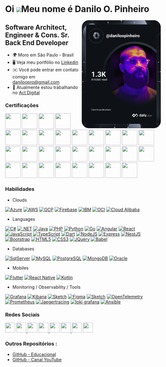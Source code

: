 Oi ![](https://user-images.githubusercontent.com/18350557/176309783-0785949b-9127-417c-8b55-ab5a4333674e.gif)Meu nome é Danilo O. Pinheiro
==========================================================================================================================================

<a href="https://app.daily.dev/daniloopinheiro" target="_blank">
    <img
      width="256"
      align="right"
      src="https://github.com/daniloopinheiro/Daniloopinheiro/blob/main/devcard.svg"
    />
  </a>

Software Architect, Engineer & Cons. Sr. Back End Developer
-----------------------------------------------------------
* 🌍 Moro em São Paulo - Brasil
* 🖥️ Veja meu portfólio no [Linkedin](http://www.linkedin.com/in/danilo-o-pinheiro/)
* ✉️ Você pode entrar em contato comigo em [daniloopro@gmail.com](mailto:daniloopro@gmail.com)
* 🚀 Atualmente estou trabalhando no [Act Digital](http://actdigital.com/pt/)

### Certificações
<a><img src="https://images.credly.com/size/110x110/images/9d725560-03a5-4577-884d-26c8776b0b4b/LRA-DomainDrivenDesign-badge.png" width="50" height="50" alt="" />
</a>
<a><img src="https://images.credly.com/size/110x110/images/6bd34861-da0d-49b8-b1ac-4d111d5de456/LRA-CQRS-ES-badge.png" width="50" height="50" alt="" />
</a>
<a><img src="https://images.credly.com/size/110x110/images/58e2cad5-5551-44a6-8285-06d6a4aa9cb3/IBM_Cloud_Essentials.png" width="50" height="50" alt="" />
</a>
<a><img src="https://images.credly.com/size/110x110/images/21f1ee2e-1ead-45c4-b2a8-1d08760440f6/Advanced_Kubernetes_Operators.png" width="50" height="50" alt="" />
</a>
<a><img src="https://images.credly.com/size/110x110/images/08216781-93cb-4ba1-8110-8eb3401fa8ce/Docker_Essentials_-_ISDN.png" width="50" height="50" alt="" />
</a>
<a><img src="https://images.credly.com/size/340x340/images/ea2c9f2e-b7e1-4a5a-a82e-7e94b67b35bd/image.png" width="50" height="50" alt="" />
</a>
<a><img src="https://images.credly.com/size/110x110/images/78fc0757-e9d9-4e92-936e-2490815b4965/image.png" width="50" height="50" alt="" />
</a>
<a><img src="https://images.credly.com/size/110x110/images/3be57d7c-55de-4119-9ca9-738e20c0fae0/Scrum-Foundation-Professional-Certificate-SFPC-2021_.png" width="50" height="50" alt="" />
</a>
<a><img src="https://images.credly.com/size/110x110/images/f5cf37e4-6ebd-4067-96a9-b26d04f51ff7/CertiProf-Badge-LLL.png" width="50" height="50" alt="" />
</a>
<a><img src="https://images.credly.com/size/110x110/images/f3de2561-27e7-4b48-a2c1-223f821318f2/image.png" width="50" height="50" alt="" />
</a>
<a><img src="https://images.credly.com/size/110x110/images/472b8f46-6bd7-404f-a16e-8538ed276ea6/image.png" width="50" height="50" alt="" />
</a>
<a><img src="https://images.credly.com/size/110x110/images/7e0d2e0d-e68a-4a87-9245-dc288c97f33b/image.png" width="50" height="50" alt="" />
</a>
<a><img src="https://images.credly.com/size/110x110/images/ebfba101-5b78-49b6-903a-ac9ad518fe8a/MTA-Introduction_to_Programming_Using_Python-600x600.png" width="50" height="50" alt="" />
</a>
<a><img src="https://images.credly.com/size/110x110/images/16840ea3-5c9a-4599-853e-7e15bac7748e/MTA-Introduction_to_Programming_Using_JavaScript-600x600.png" width="50" height="50" alt="" />
</a>
<a><img src="https://images.credly.com/size/110x110/images/241488f4-9110-41aa-804e-51a8f8ba430d/MTA-Introduction_to_Programming_Using_HTML_and_CSS-600x600.png" width="50" height="50" alt="" />
</a>
<a><img src="https://images.credly.com/size/110x110/images/f611a90e-b8e2-4fdf-9bd6-9e8d5f4c30e8/dynamics365-fundamentals-erp-600x600.png" width="50" height="50" alt="" />
</a>
<a><img src="https://images.credly.com/size/110x110/images/42992295-0ee2-4527-982d-e51efbec40fc/dynamics365-fundamentals-crm-600x600.png" width="50" height="50" alt="" />
</a>
<a><img src="https://images.credly.com/size/110x110/images/fc1352af-87fa-4947-ba54-398a0e63322e/security-compliance-and-identity-fundamentals-600x600.png" width="50" height="50" alt="" />
</a>
<a><img src="https://images.credly.com/size/110x110/images/601d9906-7c88-4c5d-a5e5-5d32f97fb80d/39284104c55c4a2e8c1a6ff090181106-01.png" width="50" height="50" alt="" />
</a>
<a><img src="https://images.credly.com/size/110x110/images/078bf4ac-46e3-4d3e-8b3a-6fce99d6d31f/dfb072584c2242afb25e74e5eec8b371-01.png" width="50" height="50" alt="" />
</a>
<a><img src="https://images.credly.com/size/110x110/images/22778972-ff6d-4d02-9ce3-f1230ac025a0/120e27f93a9f4735b2a9e912cc6f8455-01.png" width="50" height="50" alt="" />
</a>
<a><img src="https://images.credly.com/size/110x110/images/56dc09c1-cffd-4726-9d91-a629dfb9e0f7/a8efe67be32442aa97727bbfce6048fd-01.png" width="50" height="50" alt="" />
</a>
<a><img src="https://developers.google.com/static/profile/badges/events/io/2023/attendee/badge.svg" width="50" height="50" alt="" />
</a>
<a><img src="https://cncf-branding.netlify.app/img/projects/argo/icon/color/argo-icon-color.png" width="50" height="50" alt="" />
</a>
<a><img src="https://avatars.githubusercontent.com/u/54584156?s=200&v=4" width="50" height="50" alt="" />
</a>
<a><img src="https://avatars.githubusercontent.com/u/20651926?s=200&v=4" width="50" height="50" alt="" />
</a>
<a><img src="https://seeklogo.com/images/P/pluralsight-logo-BA976E7D4C-seeklogo.com.png" width="50" height="50" alt="" />
</a>
<a><img src="https://cdn.worldvectorlogo.com/logos/datadog.svg" width="50" height="50" alt="" />
</a>
<a><img src="https://pbs.twimg.com/profile_images/1597421774676828165/m-BUQtop_400x400.jpg" width="50" height="50" alt="" />
</a>
<a><img src="https://plataforma.fullcycle.com.br/static/media/fullCycleLogo.08a0cd18.svg" width="50" height="50" alt="" />
</a>

### Habilidades 

- Clouds

<p align="left">

<a href="https://azure.microsoft.com/en-us" target="_blank" rel="noreferrer"><img src="https://upload.wikimedia.org/wikipedia/commons/thumb/f/fa/Microsoft_Azure.svg/1200px-Microsoft_Azure.svg.png" width="36" height="36" alt="Azure" /></a>
<a href="https://aws.amazon.com/?nc1=h_ls" target="_blank" rel="noreferrer"><img src="https://upload.wikimedia.org/wikipedia/commons/thumb/5/5c/AWS_Simple_Icons_AWS_Cloud.svg/2560px-AWS_Simple_Icons_AWS_Cloud.svg.png" width="36" height="36" alt="AWS" /></a>
<a href="https://cloud.google.com/" target="_blank" rel="noreferrer"><img src="https://nexso.gallerycdn.vsassets.io/extensions/nexso/azure-devops-google-cloud-tools/1.0.101/1632704855784/Microsoft.VisualStudio.Services.Icons.Default" width="36" height="36" alt="GCP" /></a>
<a href="https://firebase.google.com/" target="_blank" rel="noreferrer"><img src="https://raw.githubusercontent.com/danielcranney/readme-generator/main/public/icons/skills/firebase-colored.svg" width="36" height="36" alt="Firebase" /></a>
<a href="https://www.ibm.com/cloud" target="_blank" rel="noreferrer"><img src="https://i.pinimg.com/originals/b0/b1/8b/b0b18bd010c5851b5f82d0a98bfde369.png" width="36" height="36" alt="IBM" /></a>
<a href="https://www.oracle.com/br/cloud/" target="_blank" rel="noreferrer"><img src="https://user-images.githubusercontent.com/64677271/224351610-7df6d88c-3cd8-456e-bba7-8860d5da430b.png" width="50" height="36" alt="OCI" /></a>
<a href="https://www.oracle.com/br/cloud/" target="_blank" rel="noreferrer"><img src="https://static-00.iconduck.com/assets.00/alibaba-cloud-icon-512x428-yofcvzd8.png" width="30" height="35" alt="Cloud Alibaba" /></a>
    
</p>

- Languages

<p align="left">

<a href="https://docs.microsoft.com/en-us/dotnet/csharp/" target="_blank" rel="noreferrer"><img src="https://raw.githubusercontent.com/danielcranney/readme-generator/main/public/icons/skills/csharp-colored.svg" width="36" height="36" alt="C#" /></a>
<a href="https://dotnet.microsoft.com/en-us/" target="_blank" rel="noreferrer"><img src="https://raw.githubusercontent.com/danielcranney/readme-generator/main/public/icons/skills/dot-net-colored.svg" width="36" height="36" alt=".NET" /></a>
<a href="https://www.oracle.com/java/" target="_blank" rel="noreferrer"><img src="https://raw.githubusercontent.com/danielcranney/readme-generator/main/public/icons/skills/java-colored.svg" width="36" height="36" alt="Java" /></a>
<a href="https://www.php.net/" target="_blank" rel="noreferrer"><img src="https://raw.githubusercontent.com/danielcranney/readme-generator/main/public/icons/skills/php-colored.svg" width="36" height="36" alt="PHP" /></a>
<a href="https://www.python.org/" target="_blank" rel="noreferrer"><img src="https://raw.githubusercontent.com/danielcranney/readme-generator/main/public/icons/skills/python-colored.svg" width="36" height="36" alt="Python" /></a>
<a href="https://go.dev/doc/" target="_blank" rel="noreferrer"><img src="https://raw.githubusercontent.com/danielcranney/readme-generator/main/public/icons/skills/go-colored.svg" width="36" height="36" alt="Go" /></a>
<a href="https://angular.io/" target="_blank" rel="noreferrer"><img src="https://raw.githubusercontent.com/danielcranney/readme-generator/main/public/icons/skills/angularjs-colored.svg" width="36" height="36" alt="Angular" /></a>
<a href="https://reactjs.org/" target="_blank" rel="noreferrer"><img src="https://raw.githubusercontent.com/danielcranney/readme-generator/main/public/icons/skills/react-colored.svg" width="36" height="36" alt="React" /></a>
<a href="https://developer.mozilla.org/en-US/docs/Web/JavaScript" target="_blank" rel="noreferrer"><img src="https://raw.githubusercontent.com/danielcranney/readme-generator/main/public/icons/skills/javascript-colored.svg" width="36" height="36" alt="JavaScript" /></a>
<a href="https://www.typescriptlang.org/" target="_blank" rel="noreferrer"><img src="https://raw.githubusercontent.com/danielcranney/readme-generator/main/public/icons/skills/typescript-colored.svg" width="36" height="36" alt="TypeScript" /></a>
<a href="https://dart.dev/" target="_blank" rel="noreferrer"><img src="https://raw.githubusercontent.com/danielcranney/readme-generator/main/public/icons/skills/dart-colored.svg" width="36" height="36" alt="Dart" /></a>
<a href="https://nodejs.org/en/" target="_blank" rel="noreferrer"><img src="https://raw.githubusercontent.com/danielcranney/readme-generator/main/public/icons/skills/nodejs-colored.svg" width="36" height="36" alt="NodeJS" /></a>
<a href="https://expressjs.com/" target="_blank" rel="noreferrer"><img src="https://raw.githubusercontent.com/danielcranney/readme-generator/main/public/icons/skills/express-colored-dark.svg" width="36" height="36" alt="Express" /></a>
<a href="https://docs.nestjs.com/" target="_blank" rel="noreferrer"><img src="https://raw.githubusercontent.com/danielcranney/readme-generator/main/public/icons/skills/nestjs-colored.svg" width="36" height="36" alt="NestJS" /></a>
<a href="https://getbootstrap.com/" target="_blank" rel="noreferrer"><img src="https://raw.githubusercontent.com/danielcranney/readme-generator/main/public/icons/skills/bootstrap-colored.svg" width="36" height="36" alt="Bootstrap" /></a>
<a href="https://developer.mozilla.org/en-US/docs/Glossary/HTML5" target="_blank" rel="noreferrer"><img src="https://raw.githubusercontent.com/danielcranney/readme-generator/main/public/icons/skills/html5-colored.svg" width="36" height="36" alt="HTML5" /></a>
<a href="https://www.w3.org/TR/CSS/#css" target="_blank" rel="noreferrer"><img src="https://raw.githubusercontent.com/danielcranney/readme-generator/main/public/icons/skills/css3-colored.svg" width="36" height="36" alt="CSS3" /></a>
<a href="https://jquery.com/" target="_blank" rel="noreferrer"><img src="https://raw.githubusercontent.com/danielcranney/readme-generator/main/public/icons/skills/jquery-colored.svg" width="36" height="36" alt="JQuery" /></a>
<a href="https://babeljs.io/" target="_blank" rel="noreferrer"><img src="https://raw.githubusercontent.com/danielcranney/readme-generator/main/public/icons/skills/babel-colored-dark.svg" width="36" height="36" alt="Babel" /></a>

</p>

- Databases

<p align="left">

<a href="https://www.microsoft.com/en-us/sql-server" target="_blank" rel="noreferrer"><img src="https://user-images.githubusercontent.com/64677271/224074804-6d015070-919e-40c9-9505-8dcc6c14b90a.png" width="36" height="36" alt="SqlServer" /></a>
<a href="https://www.mysql.com/" target="_blank" rel="noreferrer"><img src="https://raw.githubusercontent.com/danielcranney/readme-generator/main/public/icons/skills/mysql-colored.svg" width="36" height="36" alt="MySQL" /></a>
<a href="https://www.postgresql.org/" target="_blank" rel="noreferrer"><img src="https://raw.githubusercontent.com/danielcranney/readme-generator/main/public/icons/skills/postgresql-colored.svg" width="36" height="36" alt="PostgreSQL" /></a>
<a href="https://www.mongodb.com/" target="_blank" rel="noreferrer"><img src="https://raw.githubusercontent.com/danielcranney/readme-generator/main/public/icons/skills/mongodb-colored.svg" width="36" height="36" alt="MongoDB" /></a>
<a href="https://www.oracle.com/uk/index.html" target="_blank" rel="noreferrer"><img src="https://raw.githubusercontent.com/danielcranney/readme-generator/main/public/icons/skills/oracle-colored.svg" width="36" height="36" alt="Oracle" /></a>

</p>

- Mobiles

<p align="left">

<a href="https://flutter.dev/" target="_blank" rel="noreferrer"><img src="https://raw.githubusercontent.com/danielcranney/readme-generator/main/public/icons/skills/flutter-colored.svg" width="36" height="36" alt="Flutter" /></a>
<a href="https://reactnative.dev/" target="_blank" rel="noreferrer"><img src="https://raw.githubusercontent.com/danielcranney/readme-generator/main/public/icons/skills/react-colored.svg" width="36" height="36" alt="React Native" /></a>
<a href="https://reactnative.dev/" target="_blank" rel="noreferrer"><img src="https://www.svgrepo.com/show/452238/jb-kotlin.svg" width="36" height="36" alt="Kotlin" /></a>
</p>

- Monitoring / Observability / Tools

<p align="left">

<a href="https://grafana.com/" target="_blank" rel="noreferrer"><img src="https://user-images.githubusercontent.com/64677271/215352237-a0ec148f-6d7d-4e64-842d-88c9dfebd031.svg" width="36" height="36" alt="Grafana" /></a>
<a href="https://www.elastic.co/kibana/" target="_blank" rel="noreferrer"><img src="https://user-images.githubusercontent.com/64677271/215352321-25d203c5-7f04-4ebd-8a5f-5ed1dcbd04d5.svg" width="36" height="36" alt="Kibana" /></a>
<a href="https://www.sketch.com/" target="_blank" rel="noreferrer"><img src="https://3.bp.blogspot.com/-7WC6Fu82mHM/XJa2Y9o_9DI/AAAAAAAAJaQ/pY_D-Vb4eKkRTDo3LjNbIYafZXeQMEHpwCK4BGAYYCw/s1600/logo%2Belastic%2Bstack%2Bicon.png" width="36" height="36" alt="Sketch" /></a>
<a href="https://www.figma.com/" target="_blank" rel="noreferrer"><img src="https://raw.githubusercontent.com/danielcranney/readme-generator/main/public/icons/skills/figma-colored.svg" width="36" height="36" alt="Figma" /></a>
<a href="https://www.sketch.com/" target="_blank" rel="noreferrer"><img src="https://raw.githubusercontent.com/danielcranney/readme-generator/main/public/icons/skills/sketch-colored.svg" width="36" height="36" alt="Sketch" /></a>
<a href="https://opentelemetry.io/" target="_blank" rel="noreferrer"><img src="https://avatars.githubusercontent.com/u/49998002?s=280&v=4" width="36" height="36" alt="OpenTelemetry" /></a>
<a href="https://prometheus.io/" target="_blank" rel="noreferrer"><img src="https://upload.wikimedia.org/wikipedia/commons/thumb/3/38/Prometheus_software_logo.svg/2066px-Prometheus_software_logo.svg.png" width="36" height="36" alt="Prometheus" /></a>
<a href="https://www.jaegertracing.io/" target="_blank" rel="noreferrer"><img src="http://cdn.shopify.com/s/files/1/1300/8977/products/file-_23_5f71772c-ecb0-4001-a37b-bec1057885d0.png?v=1649724633" width="40" height="40" alt="Jaegertracing" /></a>
<a href="https://grafana.com/oss/loki/" target="_blank" rel="noreferrer"><img src="https://grafana.com/static/assets/img/blog/loki.png" width="36" height="36" alt="loki grafana" /></a>
<a href="https://www.ansible.com/" target="_blank" rel="noreferrer"><img src="https://www.svgrepo.com/show/373429/ansible.svg" width="40" height="40" alt="Ansible" /></a>
    
    
<!-- <a href="" target="_blank" rel="noreferrer"><img src="" width="36" height="36" alt="" /></a> -->
</p>               

### Redes Sociais

<p align="left"> 
<a href="https://www.facebook.com/dopskilldev" target="_blank" rel="noreferrer"><img src="https://raw.githubusercontent.com/danielcranney/readme-generator/main/public/icons/socials/facebook.svg" width="32" height="32" /></a> <a href="https://www.github.com/daniloopinheiro" target="_blank" rel="noreferrer"><img src="https://raw.githubusercontent.com/danielcranney/readme-generator/main/public/icons/socials/github-dark.svg" width="32" height="32" />
</a> 
<a href="http://www.instagram.com/dopskilldev" target="_blank" rel="noreferrer"><img src="https://raw.githubusercontent.com/danielcranney/readme-generator/main/public/icons/socials/instagram.svg" width="32" height="32" /></a> <a href="https://www.linkedin.com/in/danilo-o-pinheiro/" target="_blank" rel="noreferrer"><img src="https://raw.githubusercontent.com/danielcranney/readme-generator/main/public/icons/socials/linkedin.svg" width="32" height="32" />
</a> 
<a href="http://www.medium.com/dopskilldev" target="_blank" rel="noreferrer"><img src="https://raw.githubusercontent.com/danielcranney/readme-generator/main/public/icons/socials/medium-dark.svg" width="32" height="32" /></a> <a href="https://www.twitter.com/dopskilldev" target="_blank" rel="noreferrer"><img src="https://raw.githubusercontent.com/danielcranney/readme-generator/main/public/icons/socials/twitter.svg" width="32" height="32" />
</a> 
<a href="https://www.youtube.com/c/dopskilldev" target="_blank" rel="noreferrer"><img src="https://raw.githubusercontent.com/danielcranney/readme-generator/main/public/icons/socials/youtube.svg" width="32" height="32" /></a> <a href="https://www.twitch.tv/dopnetskilldev" target="_blank" rel="noreferrer"><img src="https://raw.githubusercontent.com/danielcranney/readme-generator/main/public/icons/socials/twitch.svg" width="32" height="32" />
</a>
</p>

<!-- 
<a href="https://www.github.com/daniloopinheiro" target="_blank" rel="noreferrer">
<img src="https://img.shields.io/github/followers/daniloopinheiro?logo=github&style=for-the-badge&color=000000&labelColor=831843" /></a><a href="https://www.twitter.com/dopskilldev" target="_blank" rel="noreferrer">
<img src="https://img.shields.io/twitter/follow/dopskilldev?logo=twitter&style=for-the-badge&color=000000&labelColor=831843"/></a>
<a href="https://www.twitch.tv/dopskilldev" target="_blank" rel="noreferrer">
<img src="https://img.shields.io/twitch/status/dopskilldev?logo=twitchsx&style=for-the-badge&color=000000&labelColor=831843&label=TWITCH+STATUS" /></a>

[![Linkedin](https://img.shields.io/badge/LinkedIn-0077B5?style=for-the-badge&logo=linkedin&logoColor=white)](https://www.linkedin.com/in/danilo-o-pinheiro)
[![Dev.to](https://img.shields.io/badge/dev.to-0A0A0A?style=for-the-badge&logo=dev.to&logoColor=white)](https://dev.to/daniloop1381521)
[![Discord](https://img.shields.io/badge/Discord-7289DA?style=for-the-badge&logo=discord&logoColor=white)](https://discord.com/channels/846478839067574334/846478839067574339)
[![Instagram](https://img.shields.io/badge/Instagram-E4405F?style=for-the-badge&logo=instagram&logoColor=white)](https://www.instagram.com/dopskilldev/)
[![Twitch](https://img.shields.io/badge/Twitch-9146FF?style=for-the-badge&logo=twitch&logoColor=white)](https://www.twitch.tv/dopskilldev)
[![Reddit](https://img.shields.io/badge/Reddit-FF4500?style=for-the-badge&logo=reddit&logoColor=white)](https://www.reddit.com/user/No_Brick2345)
[![Medium](https://img.shields.io/badge/Medium-12100E?style=for-the-badge&logo=medium&logoColor=white)](https://daniloopro.medium.com/)
[![Blogger](https://img.shields.io/badge/Blogger-FF5722?style=for-the-badge&logo=blogger&logoColor=white)](https://www.blogger.com/profile/09027812347261688269)
[![Behance](https://aleen42.github.io/badges/src/behance.svg)](https://www.behance.net/danilopinheiro2)
[![GitLab](https://img.shields.io/badge/GitLab-330F63?style=for-the-badge&logo=gitlab&logoColor=white)](https://gitlab.com/daniloopro)

### Distintivos

<b>Minhas estatísticas do GitHub</b>

<a href="http://www.github.com/daniloopinheiro"><img src="https://github-readme-activity-graph.cyclic.app/graph?username=daniloopinheiro&bg_color=831843&color=facc15&line=000000&point=facc15&area_color=831843&area=true&hide_border=true&custom_title=GitHub%20Commits%20Graph" alt="GitHub Commits Graph" /></a> -->

### Outros Repositórios :
  
  * [GitHub - Educacional](https://github.com/DaniloOP1381521)<br>
  * [GitHub - Canal YouTube](https://github.com/dopskilldev)
